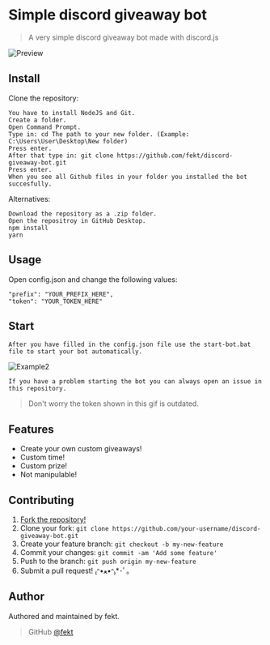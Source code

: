 # Simple discord giveaway bot
> A very simple discord giveaway bot made with discord.js

![Preview](https://i.imgur.com/vYtv3fA.png)

## Install

Clone the repository:
```
You have to install NodeJS and Git.
Create a folder.
Open Command Prompt.
Type in: cd The path to your new folder. (Example: C:\Users\User\Desktop\New folder)
Press enter.
After that type in: git clone https://github.com/fekt/discord-giveaway-bot.git
Press enter.
When you see all Github files in your folder you installed the bot succesfully.
```

Alternatives:
```
Download the repository as a .zip folder.
Open the repositroy in GitHub Desktop.
npm install
yarn
```

## Usage

Open config.json and change the following values:

```
"prefix": "YOUR_PREFIX_HERE",
"token": "YOUR_TOKEN_HERE"
```

## Start

`After you have filled in the config.json file use the start-bot.bat file to start your bot automatically.`

![Example2](https://i.imgur.com/Yeu5CXZ.gif)

```
If you have a problem starting the bot you can always open an issue in this repository.
```
> Don't worry the token shown in this gif is outdated.

## Features

* Create your own custom giveaways!
* Custom time!
* Custom prize!
* Not manipulable!

## Contributing

1. [Fork the repository!](https://github.com/fekt/discord-giveaway-bot/fork)
2. Clone your fork: `git clone https://github.com/your-username/discord-giveaway-bot.git`
3. Create your feature branch: `git checkout -b my-new-feature`
4. Commit your changes: `git commit -am 'Add some feature'`
5. Push to the branch: `git push origin my-new-feature`
6. Submit a pull request! ₍ᐢ•ﻌ•ᐢ₎*･ﾟ｡

## Author

Authored and maintained by fekt.

> GitHub [@fekt](https://github.com/fekt)
